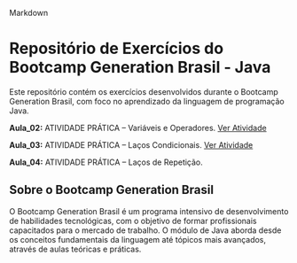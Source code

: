 Markdown

# Repositório de Exercícios do Bootcamp Generation Brasil - Java

Este repositório contém os exercícios desenvolvidos durante o Bootcamp Generation Brasil, com foco no aprendizado da linguagem de programação Java.

**Aula_02:**  ATIVIDADE PRÁTICA – Variáveis e Operadores. [Ver Atividade](https://github.com/Fabriciovics/Generation_Exercicios/tree/main/src/Aula_02)

**Aula_03:**  ATIVIDADE PRÁTICA  – Laços Condicionais.   [Ver Atividade](https://github.com/Fabriciovics/Generation_Exercicios/tree/main/src/Aula_03)

**Aula_04:**  ATIVIDADE PRÁTICA  – Laços de Repetição.  


## Sobre o Bootcamp Generation Brasil

O Bootcamp Generation Brasil é um programa intensivo de desenvolvimento de habilidades tecnológicas, 
com o objetivo de formar profissionais capacitados para o mercado de trabalho. 
O módulo de Java aborda desde os conceitos fundamentais da linguagem até tópicos mais avançados, através de aulas teóricas e práticas.
